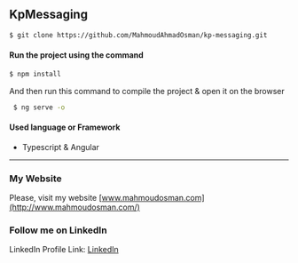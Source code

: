 ## KpMessaging

```bash
$ git clone https://github.com/MahmoudAhmadOsman/kp-messaging.git
```

#### Run the project using the command
```bash
$ npm install    
```
And then run this command to compile the project & open it on the browser

```bash
 $ ng serve -o    
```


#### Used language or Framework
 - Typescript & Angular


________________________________________________________

### My Website

Please, visit my website
[www.mahmoudosman.com](http://www.mahmoudosman.com/)


### Follow me on LinkedIn

LinkedIn Profile Link: [LinkedIn](https://www.linkedin.com/in/mahmoudaoman/) 